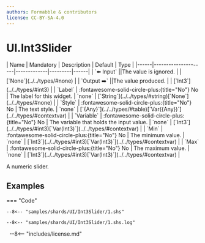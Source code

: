 ```yaml
---
authors: Formabble & contributors
license: CC-BY-SA-4.0
---
```



# UI.Int3Slider

<div class="sh-parameters" markdown="1">
| Name | Mandatory | Description | Default | Type |
|------|---------------------|-------------|---------|------|
| `⬅️ Input` ||The value is ignored. | | [`None`](../../types/#none) |
| `Output ➡️` ||The value produced. | | [`Int3`](../../types/#int3) |
| `Label` | :fontawesome-solid-circle-plus:{title="No"} No  | The label for this widget. | `none` | [`String`](../../types/#string)[`None`](../../types/#none) |
| `Style` | :fontawesome-solid-circle-plus:{title="No"} No  | The text style. | `none` | [`{Any}`](../../types/#table)[`Var({Any})`](../../types/#contextvar) |
| `Variable` | :fontawesome-solid-circle-plus:{title="No"} No  | The variable that holds the input value. | `none` | [`Int3`](../../types/#int3)[`Var(Int3)`](../../types/#contextvar) |
| `Min` | :fontawesome-solid-circle-plus:{title="No"} No  | The minimum value. | `none` | [`Int3`](../../types/#int3)[`Var(Int3)`](../../types/#contextvar) |
| `Max` | :fontawesome-solid-circle-plus:{title="No"} No  | The maximum value. | `none` | [`Int3`](../../types/#int3)[`Var(Int3)`](../../types/#contextvar) |

</div>

A numeric slider.

## Examples

=== "Code"

  ```x86asm linenums="1"
  --8<-- "samples/shards/UI/Int3Slider/1.shs"
  ```

  ```
  --8<-- "samples/shards/UI/Int3Slider/1.shs.log"
  ```
&nbsp;
--8<-- "includes/license.md"

